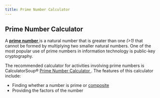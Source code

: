 ```yaml
---
title: Prime Number Calculator
---
```

## Prime Number Calculator

A <a href='https://en.wikipedia.org/wiki/Prime_number'> **prime number** </a> is a natural number that is greater than one *(>1)* that cannot be formed by multiplying two smaller natural numbers. One of the most popular use of prime numbers in information technology is public-key cryptography.

The recommended calculator for activities involving prime numbers is CalculatorSoup® <a href='https://www.calculatorsoup.com/calculators/math/prime-number-calculator.php'> Prime Number Calculator </a>. The features of this calculator include:
- Finding whether a number is prime or <a href='https://en.wikipedia.org/wiki/Composite_number'>composite</a>
- Providing the factors of the number
